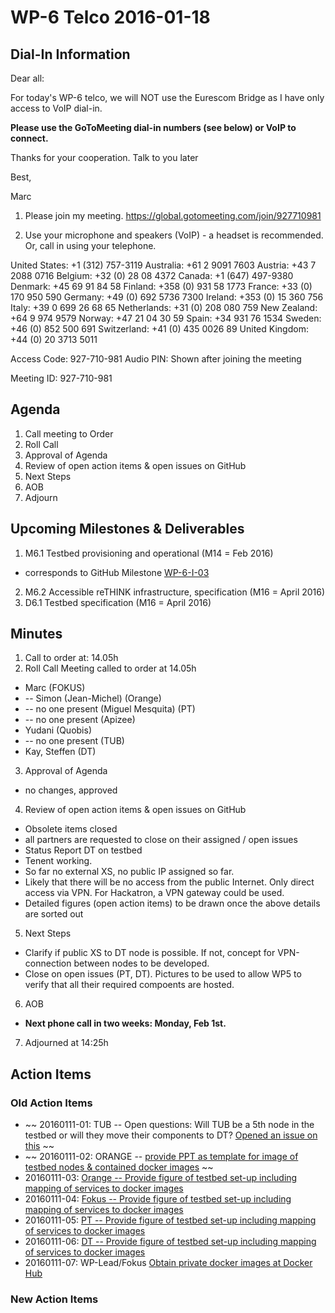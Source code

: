# WP-6 Telco 2016-01-18

## Dial-In Information

Dear all:

For today's WP-6 telco, we will NOT use the Eurescom Bridge as I have only access to VoIP
dial-in.

**Please use the GoToMeeting dial-in numbers (see below) or VoIP to connect.**

Thanks for your cooperation.  Talk to you later

Best,

Marc


1.  Please join my meeting.
https://global.gotomeeting.com/join/927710981

2.  Use your microphone and speakers (VoIP) - a headset is recommended. Or, call in using your telephone.

United States: +1 (312) 757-3119
Australia: +61 2 9091 7603
Austria: +43 7 2088 0716
Belgium: +32 (0) 28 08 4372
Canada: +1 (647) 497-9380
Denmark: +45 69 91 84 58
Finland: +358 (0) 931 58 1773
France: +33 (0) 170 950 590
Germany: +49 (0) 692 5736 7300
Ireland: +353 (0) 15 360 756
Italy: +39 0 699 26 68 65
Netherlands: +31 (0) 208 080 759
New Zealand: +64 9 974 9579
Norway: +47 21 04 30 59
Spain: +34 931 76 1534
Sweden: +46 (0) 852 500 691
Switzerland: +41 (0) 435 0026 89
United Kingdom: +44 (0) 20 3713 5011

Access Code: 927-710-981
Audio PIN: Shown after joining the meeting

Meeting ID: 927-710-981


## Agenda

1. Call meeting to Order
2. Roll Call
3. Approval of Agenda
4. Review of open action items & open issues on GitHub
5. Next Steps
6. AOB
7. Adjourn

## Upcoming Milestones & Deliverables

1. M6.1 Testbed provisioning and operational (M14 = Feb 2016)
  * corresponds to GitHub Milestone [WP-6-I-03](https://github.com/reTHINK-project/testbeds/milestones/WP-6-I-03:%20%20Initial%20set-up%20of%20testbed%20nodes)
2. M6.2 Accessible reTHINK infrastructure, specification (M16 = April 2016)
3. D6.1 Testbed specification (M16 = April 2016)

## Minutes

1. Call to order at: 14.05h
2. Roll Call
Meeting called to order at 14.05h
  * Marc (FOKUS)
  * -- Simon (Jean-Michel) (Orange)
  * -- no one present (Miguel Mesquita) (PT)
  * -- no one present (Apizee)
  * Yudani (Quobis)
  * -- no one present (TUB)
  * Kay, Steffen (DT)
3. Approval of Agenda
 * no changes, approved
4. Review of open action items & open issues on GitHub
 * Obsolete items closed
 * all partners are requested to close on their assigned / open issues
 * Status Report DT on testbed
  * Tenent working.
  * So far no external XS, no public IP assigned so far.
  * Likely that there will be no access from the public Internet.  Only direct access via VPN.  For Hackatron, a VPN gateway could be used.
  * Detailed figures (open action items) to be drawn once the above details are sorted out
5. Next Steps
 * Clarify if public XS to DT node is possible.  If not, concept for VPN-connection between nodes to be developed.
 * Close on open issues (PT, DT).  Pictures to be used to allow WP5 to verify that all their required compoents are hosted.
6. AOB
 * **Next phone call in two weeks: Monday, Feb 1st.**
7. Adjourned at 14:25h

## Action Items

### Old Action Items
* ~~  20160111-01: TUB -- Open questions: Will TUB be a 5th node in the testbed or will they move their components to DT?  [Opened an issue on this](https://github.com/reTHINK-project/testbeds/issues/23) ~~
* ~~ 20160111-02: ORANGE -- [provide PPT as template for image of testbed nodes & contained docker images](https://github.com/reTHINK-project/testbeds/issues/24) ~~
* 20160111-03: [Orange -- Provide figure of testbed set-up including mapping of services to docker images](https://github.com/reTHINK-project/testbeds/issues/28)
* 20160111-04: [Fokus -- Provide figure of testbed set-up including mapping of services to docker images](https://github.com/reTHINK-project/testbeds/issues/25)
* 20160111-05: [PT -- Provide figure of testbed set-up including mapping of services to docker images](https://github.com/reTHINK-project/testbeds/issues/26)
* 20160111-06: [DT -- Provide figure of testbed set-up including mapping of services to docker images](https://github.com/reTHINK-project/testbeds/issues/27)
* 20160111-07: WP-Lead/Fokus [Obtain private docker images at Docker Hub](https://github.com/reTHINK-project/testbeds/issues/29)

### New Action Items
